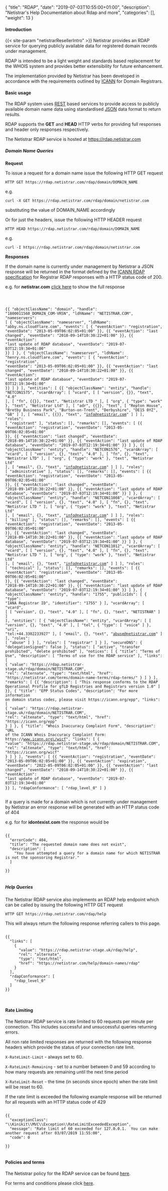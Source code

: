{
"title": "RDAP",
"date": "2019-07-03T10:55:00+01:00",
"description": 
"Netistrar's Help Documentation about Rdap and more",
"categories": [],
"weight": 13
}



#### Introduction
{{< site-param "netistrarResellerIntro" >}}  Netistrar provides an RDAP service for querying publicly available data for registered domain records under management. 

RDAP is intended to be a light weight and standards based replacement for the WHOIS system and provides better extensibility 
for future enhancement.  

The implementation provided by Netistrar has been developed in accordance with the requirements outlined 
by [ICANN](https://www.icann.org/rdap) for Domain Registrars.

  
#### Basic usage

The RDAP system uses [REST](https://standards.rest/) based services to provide access to publicly available domain name data using standardised [JSON](https://tools.ietf.org/html/rfc7158/) data 
format to return results.  

RDAP supports the **GET** and **HEAD** HTTP verbs for providing full responses and header only responses respectively.


The Netistrar RDAP service is hosted at https://rdap.netistrar.com

##### Domain Name Queries

**Request**

To issue a request for a domain name issue the following HTTP GET request

`HTTP GET https://rdap.netistrar.com/rdap/domain/DOMAIN_NAME`

e.g. 

`curl -X GET https://rdap.netistrar.com/rdap/domain/netistrar.com`

substituting the value of DOMAIN_NAME accordingly

Or for just the headers, issue the following HTTP HEADER request

`HTTP HEAD https://rdap.netistrar.com/rdap/domain/DOMAIN_NAME`

e.g. 

`curl -I https://rdap.netistrar.com/rdap/domain/netistrar.com`

**Responses**

If the domain name is currently under management by Netistrar a JSON response will be returned in the format defined by the 
[ICANN RDAP specification]((https://www.icann.org/rdap)) for Registrar RDAP responses with a HTTP status code of 200.

e.g. for **netistrar.com** <a href="javascript:kinibindView.models.expandResponse = true;">click here</a> to show the full response

<div kb-if="expandResponse">
<pre>
<code>

{{
  "objectClassName": "domain",
  "handle": "1800011560_DOMAIN_COM-VRSN",
  "ldhName": "NETISTRAR.COM",
  "nameservers": [
    {
      "objectClassName": "nameserver",
      "ldhName": "abby.ns.cloudflare.com",
      "events": [
        {
          "eventAction": "registration",
          "eventDate": "2013-05-09T06:02:05+01:00"
        }},
        {{
          "eventAction": "last changed",
          "eventDate": "2018-09-14T10:30:22+01:00"
        }},
        {{
          "eventAction": "last update of RDAP database",
          "eventDate": "2019-07-03T12:19:34+01:00"
        }}
      ]
    },
    {
      "objectClassName": "nameserver",
      "ldhName": "henry.ns.cloudflare.com",
      "events": [
        {
          "eventAction": "registration",
          "eventDate": "2013-05-09T06:02:05+01:00"
        }},
        {{
          "eventAction": "last changed",
          "eventDate": "2018-09-14T10:30:22+01:00"
        }},
        {{
          "eventAction": "last update of RDAP database",
          "eventDate": "2019-07-03T12:19:34+01:00"
        }}
      ]
    }
  ],
  "entities": [
    {{
      "objectClassName": "entity",
      "handle": "NETCON1575",
      "vcardArray": [
        "vcard",
        [
          [
            "version",
            {}},
            "text",
            "4.0"
          ],
          [
            "fn",
            {{}},
            "text",
            "Netistrar LTD "
          ],
          [
            "org",
            {
              "type": "work"
            },
            "text",
            "Netistrar Ltd"
          ],
          [
            "adr",
            {{}},
            "text",
            [
              "Repton House",
              "Bretby Business Park",
              "Burton-on-Trent",
              "Derbyshire",
              "DE15 0YZ",
              "GB"
            ]
          ],
          [
            "email",
            {{}},
            "text",
            "info@netistrar.com"
          ]
        ]
      ],
      "roles": [
        "registrant"
      ],
      "status": [],
      "remarks": [],
      "events": [
        {{
          "eventAction": "registration",
          "eventDate": "2013-05-09T06:02:05+01:00"
        }},
        {{
          "eventAction": "last changed",
          "eventDate": "2018-09-14T10:30:22+01:00"
        }},
        {{
          "eventAction": "last update of RDAP database",
          "eventDate": "2019-07-03T12:19:34+01:00"
        }}
      ]
    },
    {{
      "objectClassName": "entity",
      "handle": "NETCON1576",
      "vcardArray": [
        "vcard",
        [
          [
            "version",
            {},
            "text",
            "4.0"
          ],
          [
            "fn",
            {},
            "text",
            "Netistrar LTD"
          ],
          [
            "org",
            {
              "type": "work"
            },
            "text",
            "Netistrar Ltd"
          ],
          [
            "email",
            {},
            "text",
            "info@netistrar.com"
          ]
        ]
      ],
      "roles": [
        "administrative"
      ],
      "status": [],
      "remarks": [],
      "events": [
        {{
          "eventAction": "registration",
          "eventDate": "2013-05-09T06:02:05+01:00"
        }},
        {{
          "eventAction": "last changed",
          "eventDate": "2018-09-14T10:30:22+01:00"
        }},
        {{
          "eventAction": "last update of RDAP database",
          "eventDate": "2019-07-03T12:19:34+01:00"
        }}
      ]
    },
    {
      "objectClassName": "entity",
      "handle": "NETCON11008",
      "vcardArray": [
        "vcard",
        [
          [
            "version",
            {},
            "text",
            "4.0"
          ],
          [
            "fn",
            {},
            "text",
            "Netistrar LTD "
          ],
          [
            "org",
            {
              "type": "work"
            },
            "text",
            "Netistrar Ltd"
          ],
          [
            "email",
            {},
            "text",
            "info@netistrar.com"
          ]
        ]
      ],
      "roles": [
        "billing"
      ],
      "status": [],
      "remarks": [],
      "events": [
        {{
          "eventAction": "registration",
          "eventDate": "2013-05-09T06:02:05+01:00"
        }},
        {{
          "eventAction": "last changed",
          "eventDate": "2018-09-14T10:30:22+01:00"
        }},
        {{
          "eventAction": "last update of RDAP database",
          "eventDate": "2019-07-03T12:19:34+01:00"
        }}
      ]
    },
    {
      "objectClassName": "entity",
      "handle": "NETCON11012",
      "vcardArray": [
        "vcard",
        [
          [
            "version",
            {},
            "text",
            "4.0"
          ],
          [
            "fn",
            {},
            "text",
            "Netistrar LTD "
          ],
          [
            "org",
            {
              "type": "work"
            },
            "text",
            "Netistrar Ltd"
          ],
          [
            "email",
            {},
            "text",
            "info@netistrar.com"
          ]
        ]
      ],
      "roles": [
        "technical"
      ],
      "status": [],
      "remarks": [],
      "events": [
        {{
          "eventAction": "registration",
          "eventDate": "2013-05-09T06:02:05+01:00"
        }},
        {{
          "eventAction": "last changed",
          "eventDate": "2018-09-14T10:30:22+01:00"
        }},
        {{
          "eventAction": "last update of RDAP database",
          "eventDate": "2019-07-03T12:19:34+01:00"
        }}
      ]
    },
    {
      "objectClassName": "entity",
      "handle": "1755",
      "publicIds": [
        {
          "type": "IANA Registrar ID",
          "identifier": "1755"
        }
      ],
      "vcardArray": [
        "vcard",
        [
          [
            "version",
            {},
            "text",
            "4.0"
          ],
          [
            "fn",
            {},
            "text",
            "NETISTRAR"
          ]
        ]
      ],
      "entities": [
        {
          "objectClassName": "entity",
          "vcardArray": [
            [
              "version",
              {},
              "text",
              "4.0"
            ],
            [
              "tel",
              {
                "type": [
                  "voice"
                ]
              },
              "uri",
              "tel:+44.3302233927"
            ],
            [
              "email",
              {},
              "text",
              "abuse@netistrar.com"
            ]
          ],
          "roles": [
            "abuse"
          ]
        }
      ],
      "roles": [
        "registrar"
      ]
    }
  ],
  "secureDNS": {
    "delegationSigned": false
  },
  "status": [
    "active",
    "transfer prohibited",
    "delete prohibited"
  ],
  "notices": [
    {
      "title": "Terms of Use",
      "description": [
        "Terms of use for the RDAP service"
      ],
      "links": [
        {
          "value": "https:\/\/rdap.netistrar-stage.uk\/rdap\/domain\/NETISTRAR.COM",
          "rel": "alternate",
          "type": "text\/html",
          "href": "https:\/\/netistrar.com\/terms\/domain-name-terms\/rdap-terms\/"
        }
      ]
    }
  ],
  "remarks": [
    {{
      "description": [
        "This response conforms to the RDAP Operational Profile for gTLD Registries and Registrars version 1.0"
      ]
    }},
    {
      "title": "EPP Status Codes",
      "description": "For more information on domain status codes, please visit https:\/\/icann.org\/epp",
      "links": [
        {
          "value": "https:\/\/rdap.netistrar-stage.uk\/rdap\/domain\/NETISTRAR.COM",
          "rel": "altenate",
          "type": "text\/html",
          "href": "https:\/\/icann.org\/epp"
        }
      ]
    },
    {
      "title": "Whois Inaccuracy Complaint Form",
      "description": "URL of the ICANN Whois Inaccuracy Complaint Form: https:\/\/www.icann.org\/wicf",
      "links": [
        {
          "value": "https:\/\/rdap.netistrar-stage.uk\/rdap\/domain\/NETISTRAR.COM",
          "rel": "altenate",
          "type": "text\/html",
          "href": "https:\/\/icann.org\/wicf"
        }
      ]
    }
  ],
  "events": [
    {{
      "eventAction": "registration",
      "eventDate": "2013-05-09T06:02:05+01:00"
    }},
    {{
      "eventAction": "expiration",
      "eventDate": "2022-05-09T06:02:05+01:00"
    }},
    {{
      "eventAction": "last changed",
      "eventDate": "2018-09-14T10:30:22+01:00"
    }},
    {{
      "eventAction": "last update of RDAP database",
      "eventDate": "2019-07-03T12:19:34+01:00"
    }}
  ],
  "rdapConformance": [
    "rdap_level_0"
  ]
}
</code>
</pre>
</div>

If a query is made for a domain which is not currently under management by Netistrar an error response will be
generated with an HTTP status code of 404

e.g. for for **idontexist.com** the response would be 

<pre>
<code>
{{
  "errorCode": 404,
  "title": "The requested domain name does not exist",
  "description": [
    "You have attempted a query for a domain name for which NETISTRAR is not the sponsoring Registrar."
  ]
  
}}
</code>
</pre>

##### Help Queries

The Netistrar RDAP service also implements an RDAP help endpoint which can be called by issuing the following HTTP GET request

`HTTP GET https://rdap.netistrar.com/rdap/help`

This will always return the following response referring callers to this page.

<pre>
<code>
{{
  "links": [
    {
      "value": "https://rdap.netistrar-stage.uk/rdap/help",
      "rel": "alternate",
      "type": "text/html",
      "href": "https://netistrar.com/help/domain-names/rdap"
    }
  ],
  "rdapConformance": [
    "rdap_level_0"
  ]
}}

</code>
</pre>


#### Rate Limiting

The Netistrar RDAP service is rate limited to 60 requests per minute per connection.  This includes successful
and unsuccessful queries returning errors.   

All non rate limited responses are returned with the following response headers which provide the status of your connection rate limit.
 
 `X-RateLimit-Limit` - always set to 60.
 
 `X-RateLimit-Remaining` - set to a number between 0 and 59 according to how many requests are remaining until the next time period
 
 `X-RateLimit-Reset` - the time (in seconds since epoch) when the rate limit will be reset to 60.
 

If the rate limit is exceeded the following example response will be returned for all requests with an HTTP status code of 429

<pre>
<code>
{{
  "exceptionClass": "\\Kinikit\\MVC\\Exception\\RateLimitExceededException",
  "message": "Rate limit of 60 exceeded for 127.0.0.1.  You can make another request after 03/07/2019 11:55:00",
  "code": 0

}}
</code>
</pre>



#### Policies and terms

The Netistrar policy for the RDAP service can be found [here](/terms/policies/privacy/).

For terms and conditions please click [here](/terms/domain-name-terms/rdap-terms/).
